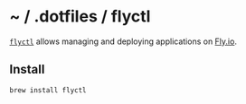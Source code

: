 # ~ / .dotfiles / flyctl

[`flyctl`](https://fly.io/docs/flyctl/) allows managing and deploying
applications on [Fly.io](https://fly.io/).

## Install

```sh
brew install flyctl
```

